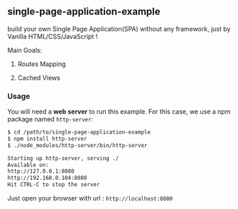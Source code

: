 ## single-page-application-example

build your own Single Page Application(SPA) without any framework, just by Vanilla HTML/CSS/JavaScript !

Main Goals:

1. Routes Mapping

2. Cached Views

### Usage

You will need a **web server** to run this example. For this case, we use a npm package named `http-server`:

```bash
$ cd /path/to/single-page-application-example
$ npm install http-server
$ ./node_modules/http-server/bin/http-server

Starting up http-server, serving ./
Available on:
http://127.0.0.1:8080
http://192.168.0.104:8080
Hit CTRL-C to stop the server
```

Just open your browser with url : `http://localhost:8080`
